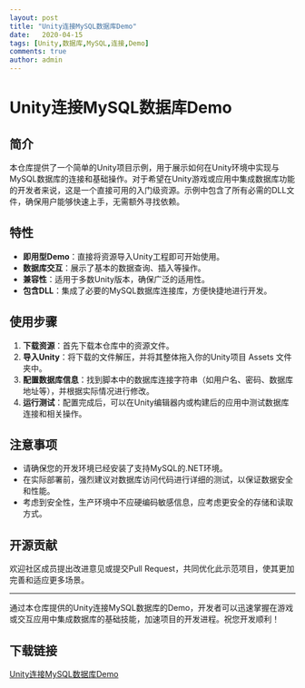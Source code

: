 ```yaml
---
layout: post
title: "Unity连接MySQL数据库Demo"
date:   2020-04-15
tags: [Unity,数据库,MySQL,连接,Demo]
comments: true
author: admin
---
```

# Unity连接MySQL数据库Demo

## 简介

本仓库提供了一个简单的Unity项目示例，用于展示如何在Unity环境中实现与MySQL数据库的连接和基础操作。对于希望在Unity游戏或应用中集成数据库功能的开发者来说，这是一个直接可用的入门级资源。示例中包含了所有必需的DLL文件，确保用户能够快速上手，无需额外寻找依赖。

## 特性

- **即用型Demo**：直接将资源导入Unity工程即可开始使用。
- **数据库交互**：展示了基本的数据查询、插入等操作。
- **兼容性**：适用于多数Unity版本，确保广泛的适用性。
- **包含DLL**：集成了必要的MySQL数据库连接库，方便快捷地进行开发。

## 使用步骤

1. **下载资源**：首先下载本仓库中的资源文件。
2. **导入Unity**：将下载的文件解压，并将其整体拖入你的Unity项目 Assets 文件夹中。
3. **配置数据库信息**：找到脚本中的数据库连接字符串（如用户名、密码、数据库地址等），并根据实际情况进行修改。
4. **运行测试**：配置完成后，可以在Unity编辑器内或构建后的应用中测试数据库连接和相关操作。

## 注意事项

- 请确保您的开发环境已经安装了支持MySQL的.NET环境。
- 在实际部署前，强烈建议对数据库访问代码进行详细的测试，以保证数据安全和性能。
- 考虑到安全性，生产环境中不应硬编码敏感信息，应考虑更安全的存储和读取方式。

## 开源贡献

欢迎社区成员提出改进意见或提交Pull Request，共同优化此示范项目，使其更加完善和适应更多场景。

---

通过本仓库提供的Unity连接MySQL数据库的Demo，开发者可以迅速掌握在游戏或交互应用中集成数据库的基础技能，加速项目的开发进程。祝您开发顺利！

## 下载链接

[Unity连接MySQL数据库Demo](https://pan.quark.cn/s/607385c2353e)